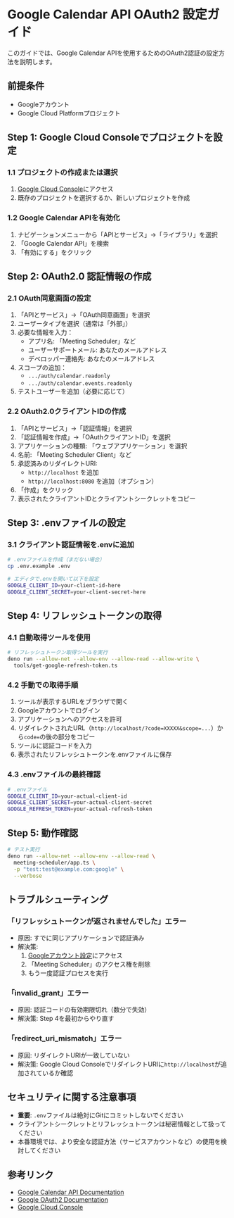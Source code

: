 # Google Calendar API OAuth2 設定ガイド

このガイドでは、Google Calendar APIを使用するためのOAuth2認証の設定方法を説明します。

## 前提条件

- Googleアカウント
- Google Cloud Platformプロジェクト

## Step 1: Google Cloud Consoleでプロジェクトを設定

### 1.1 プロジェクトの作成または選択

1. [Google Cloud Console](https://console.cloud.google.com/)にアクセス
2. 既存のプロジェクトを選択するか、新しいプロジェクトを作成

### 1.2 Google Calendar APIを有効化

1. ナビゲーションメニューから「APIとサービス」→「ライブラリ」を選択
2. 「Google Calendar API」を検索
3. 「有効にする」をクリック

## Step 2: OAuth2.0 認証情報の作成

### 2.1 OAuth同意画面の設定

1. 「APIとサービス」→「OAuth同意画面」を選択
2. ユーザータイプを選択（通常は「外部」）
3. 必要な情報を入力：
   - アプリ名: 「Meeting Scheduler」など
   - ユーザーサポートメール: あなたのメールアドレス
   - デベロッパー連絡先: あなたのメールアドレス
4. スコープの追加：
   - `.../auth/calendar.readonly`
   - `.../auth/calendar.events.readonly`
5. テストユーザーを追加（必要に応じて）

### 2.2 OAuth2.0クライアントIDの作成

1. 「APIとサービス」→「認証情報」を選択
2. 「認証情報を作成」→「OAuthクライアントID」を選択
3. アプリケーションの種類: 「ウェブアプリケーション」を選択
4. 名前: 「Meeting Scheduler Client」など
5. 承認済みのリダイレクトURI:
   - `http://localhost` を追加
   - `http://localhost:8080` を追加（オプション）
6. 「作成」をクリック
7. 表示されたクライアントIDとクライアントシークレットをコピー

## Step 3: .envファイルの設定

### 3.1 クライアント認証情報を.envに追加

```bash
# .envファイルを作成（まだない場合）
cp .env.example .env

# エディタで.envを開いて以下を設定
GOOGLE_CLIENT_ID=your-client-id-here
GOOGLE_CLIENT_SECRET=your-client-secret-here
```

## Step 4: リフレッシュトークンの取得

### 4.1 自動取得ツールを使用

```bash
# リフレッシュトークン取得ツールを実行
deno run --allow-net --allow-env --allow-read --allow-write \
  tools/get-google-refresh-token.ts
```

### 4.2 手動での取得手順

1. ツールが表示するURLをブラウザで開く
2. Googleアカウントでログイン
3. アプリケーションへのアクセスを許可
4. リダイレクトされたURL（`http://localhost/?code=XXXXX&scope=...`）から`code=`の後の部分をコピー
5. ツールに認証コードを入力
6. 表示されたリフレッシュトークンを.envファイルに保存

### 4.3 .envファイルの最終確認

```bash
# .envファイル
GOOGLE_CLIENT_ID=your-actual-client-id
GOOGLE_CLIENT_SECRET=your-actual-client-secret
GOOGLE_REFRESH_TOKEN=your-actual-refresh-token
```

## Step 5: 動作確認

```bash
# テスト実行
deno run --allow-net --allow-env --allow-read \
  meeting-scheduler/app.ts \
  -p "test:test@example.com:google" \
  --verbose
```

## トラブルシューティング

### 「リフレッシュトークンが返されませんでした」エラー

- 原因: すでに同じアプリケーションで認証済み
- 解決策:
  1. [Googleアカウント設定](https://myaccount.google.com/permissions)にアクセス
  2. 「Meeting Scheduler」のアクセス権を削除
  3. もう一度認証プロセスを実行

### 「invalid_grant」エラー

- 原因: 認証コードの有効期限切れ（数分で失効）
- 解決策: Step 4を最初からやり直す

### 「redirect_uri_mismatch」エラー

- 原因: リダイレクトURIが一致していない
- 解決策: Google Cloud ConsoleでリダイレクトURIに`http://localhost`が追加されているか確認

## セキュリティに関する注意事項

- **重要**: `.env`ファイルは絶対にGitにコミットしないでください
- クライアントシークレットとリフレッシュトークンは秘密情報として扱ってください
- 本番環境では、より安全な認証方法（サービスアカウントなど）の使用を検討してください

## 参考リンク

- [Google Calendar API Documentation](https://developers.google.com/calendar/api/v3/reference)
- [Google OAuth2 Documentation](https://developers.google.com/identity/protocols/oauth2)
- [Google Cloud Console](https://console.cloud.google.com/)